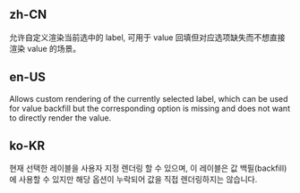 ## zh-CN

允许自定义渲染当前选中的 label, 可用于 value 回填但对应选项缺失而不想直接渲染 value 的场景。

## en-US

Allows custom rendering of the currently selected label, which can be used for value backfill but the corresponding option is missing and does not want to directly render the value.

## ko-KR

현재 선택한 레이블을 사용자 지정 렌더링 할 수 있으며, 이 레이블은 값 백필(backfill)에 사용할 수 있지만 해당 옵션이 누락되어 값을 직접 렌더링하지는 않습니다.
